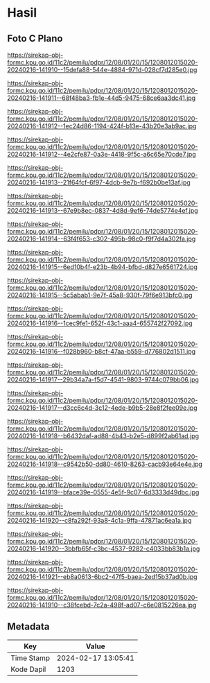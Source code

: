 # Hasil

## Foto C Plano

https://sirekap-obj-formc.kpu.go.id/11c2/pemilu/pdpr/12/08/01/20/15/1208012015020-20240216-141910--15defa88-544e-4884-971d-028cf7d285e0.jpg

https://sirekap-obj-formc.kpu.go.id/11c2/pemilu/pdpr/12/08/01/20/15/1208012015020-20240216-141911--68f48ba3-fb1e-44d5-9475-68ce6aa3dc41.jpg

https://sirekap-obj-formc.kpu.go.id/11c2/pemilu/pdpr/12/08/01/20/15/1208012015020-20240216-141912--1ec24d86-1194-424f-b13e-43b20e3ab9ac.jpg

https://sirekap-obj-formc.kpu.go.id/11c2/pemilu/pdpr/12/08/01/20/15/1208012015020-20240216-141912--4e2cfe87-0a3e-4418-9f5c-a6c65e70cde7.jpg

https://sirekap-obj-formc.kpu.go.id/11c2/pemilu/pdpr/12/08/01/20/15/1208012015020-20240216-141913--21f64fcf-6f97-4dcb-9e7b-f692b0be13af.jpg

https://sirekap-obj-formc.kpu.go.id/11c2/pemilu/pdpr/12/08/01/20/15/1208012015020-20240216-141913--67e9b8ec-0837-4d8d-9ef6-74de5774e4ef.jpg

https://sirekap-obj-formc.kpu.go.id/11c2/pemilu/pdpr/12/08/01/20/15/1208012015020-20240216-141914--63f4f653-c302-495b-98c0-f9f7d4a302fa.jpg

https://sirekap-obj-formc.kpu.go.id/11c2/pemilu/pdpr/12/08/01/20/15/1208012015020-20240216-141915--6ed10b4f-e23b-4b94-bfbd-d827e6561724.jpg

https://sirekap-obj-formc.kpu.go.id/11c2/pemilu/pdpr/12/08/01/20/15/1208012015020-20240216-141915--5c5abab1-9e7f-45a8-930f-79f6e913bfc0.jpg

https://sirekap-obj-formc.kpu.go.id/11c2/pemilu/pdpr/12/08/01/20/15/1208012015020-20240216-141916--1cec9fe1-652f-43c1-aaa4-655742f27092.jpg

https://sirekap-obj-formc.kpu.go.id/11c2/pemilu/pdpr/12/08/01/20/15/1208012015020-20240216-141916--f028b960-b8cf-47aa-b559-d776802d1511.jpg

https://sirekap-obj-formc.kpu.go.id/11c2/pemilu/pdpr/12/08/01/20/15/1208012015020-20240216-141917--29b34a7a-f5d7-4541-9803-9744c079bb06.jpg

https://sirekap-obj-formc.kpu.go.id/11c2/pemilu/pdpr/12/08/01/20/15/1208012015020-20240216-141917--d3cc6c4d-3c12-4ede-b9b5-28e8f2fee09e.jpg

https://sirekap-obj-formc.kpu.go.id/11c2/pemilu/pdpr/12/08/01/20/15/1208012015020-20240216-141918--b6432daf-ad88-4b43-b2e5-d899f2ab61ad.jpg

https://sirekap-obj-formc.kpu.go.id/11c2/pemilu/pdpr/12/08/01/20/15/1208012015020-20240216-141918--c9542b50-dd80-4610-8263-cacb93e64e4e.jpg

https://sirekap-obj-formc.kpu.go.id/11c2/pemilu/pdpr/12/08/01/20/15/1208012015020-20240216-141919--bface39e-0555-4e5f-9c07-6d3333d49dbc.jpg

https://sirekap-obj-formc.kpu.go.id/11c2/pemilu/pdpr/12/08/01/20/15/1208012015020-20240216-141920--c8fa292f-93a8-4c1a-9ffa-47871ac6ea1a.jpg

https://sirekap-obj-formc.kpu.go.id/11c2/pemilu/pdpr/12/08/01/20/15/1208012015020-20240216-141920--3bbfb65f-c3bc-4537-9282-c4033bb83b1a.jpg

https://sirekap-obj-formc.kpu.go.id/11c2/pemilu/pdpr/12/08/01/20/15/1208012015020-20240216-141921--eb8a0613-6bc2-47f5-baea-2ed15b37ad0b.jpg

https://sirekap-obj-formc.kpu.go.id/11c2/pemilu/pdpr/12/08/01/20/15/1208012015020-20240216-141910--c38fcebd-7c2a-498f-ad07-c6e0815226ea.jpg


## Metadata

| Key        | Value               |
| ---------- | ------------------- |
| Time Stamp | 2024-02-17 13:05:41 |
| Kode Dapil | 1203                |



